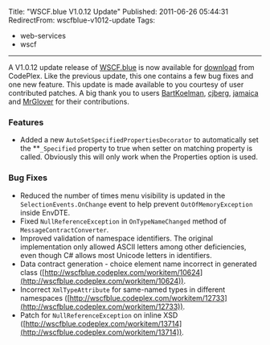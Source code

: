 Title: "WSCF.blue V1.0.12 Update"
Published: 2011-06-26 05:44:31
RedirectFrom: wscfblue-v1012-update
Tags:
  - web-services
  - wscf
---
A V1.0.12 update release of [WSCF.blue](http://wscfblue.codeplex.com/) is now available for [download](http://wscfblue.codeplex.com/releases/view/69032) from CodePlex. Like the previous update, this one contains a few bug fixes and one new feature. This update is made available to you courtesy of user contributed patches. A big thank you to users [BartKoelman](http://www.codeplex.com/site/users/view/BartKoelman), [cjberg](http://www.codeplex.com/site/users/view/cjberg), [jamaica](http://www.codeplex.com/site/users/view/jamaica) and [MrGlover](http://www.codeplex.com/site/users/view/MrGlover) for their contributions.

### Features

-   Added a new `AutoSetSpecifiedPropertiesDecorator` to automatically set the **`_Specified` property to true when setter on matching property is called. Obviously this will only work when the Properties option is used.

### Bug Fixes

-   Reduced the number of times menu visibility is updated in the `SelectionEvents.OnChange` event to help prevent `OutOfMemoryException` inside EnvDTE.
-   Fixed `NullReferenceException` in `OnTypeNameChanged` method of `MessageContractConverter`.
-   Improved validation of namespace identifiers. The original implementation only allowed ASCII letters among other deficiencies, even though C\# allows most Unicode letters in identifiers.
-   Data contract generation - choice element name incorrect in generated class ([http://wscfblue.codeplex.com/workitem/10624](http://wscfblue.codeplex.com/workitem/10624)).
-   Incorrect `XmlTypeAttribute` for same-named types in different namespaces ([http://wscfblue.codeplex.com/workitem/12733](http://wscfblue.codeplex.com/workitem/12733)).
-   Patch for `NullReferenceException` on inline XSD ([http://wscfblue.codeplex.com/workitem/13714](http://wscfblue.codeplex.com/workitem/13714)).
